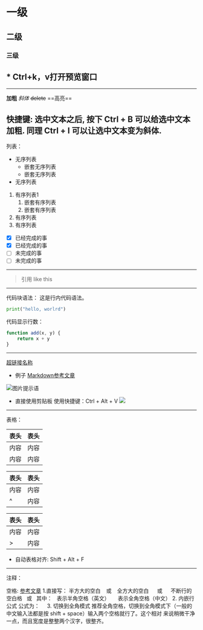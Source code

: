 # 一级
## 二级
### 三级

## * Ctrl+k，v打开预览窗口
  
---
**加粗**
*斜体*
~~delete~~
==高亮==

快捷键: 
选中文本之后, 按下 Ctrl + B 可以给选中文本加粗.
同理 Ctrl + I 可以让选中文本变为斜体.
---

列表：
* 无序列表
  * 嵌套无序列表
  * 嵌套无序列表
*  无序列表


1. 有序列表1
   1. 嵌套有序列表
   2. 嵌套有序列表
2. 有序列表
3. 有序列表
   
- [x] 已经完成的事
- [x] 已经完成的事
- [ ] 未完成的事
- [ ] 未完成的事

---

> 引用
> like this

---

代码块语法：
这是行内代码语法。

``` python
print("hello, worlrd")
```

代码显示行数：
``` Javascript {.line-numbers}
function add(x, y) {
    return x + y
}
```

---

[超链接名称](链接地址)
* 例子
[Markdown参考文章](https://orangex4.cool/post/notes-in-markdown/#markdown-%E8%AF%AD%E6%B3%95)

![图片提示语](图片地址)

* 直接使用剪贴板
  使用快捷键：Ctrl + Alt + V
![](${currentFileDir}/20230512112515.png)

---

表格：

| 表头 | 表头 |
| ---- | ---- |
| 内容 | 内容 |
| 内容 | 内容 |

| 表头 | 表头 |
| ---- | ---- |
| 内容 | 内容 |
| ^    | 内容 |

| 表头 | 表头 |
| ---- | ---- |
| 内容 | 内容 |
| >    | 内容 |

* 自动表格对齐: Shift + Alt + F
---

注释：

<!-- 你看不到我 -->

<!-- 多行注释
like this -->



空格:
[参考文章](https://blog.csdn.net/qq_34719188/article/details/84205243)
1.直接写：
半方大的空白 &ensp; 或 &#8194;
全方大的空白 &emsp; 或 &#8195;
不断行的空白格 &nbsp; 或 &#160;
其中：
&nbsp; 表示半角空格（英文）
&emsp; 表示全角空格（中文）
2. 内嵌行公式
公式为：$~~~~$
3. 切换到全角模式
推荐全角空格，切换到全角模式下（一般的中文输入法都是按 shift + space）输入两个空格就行了。这个相对 来说稍微干净一点，而且宽度是整整两个汉字，很整齐。